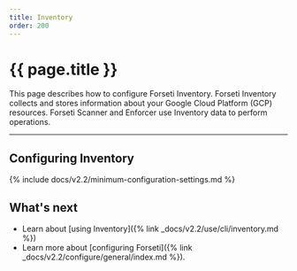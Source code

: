 ```yaml
---
title: Inventory
order: 200
---
```


# {{ page.title }}

This page describes how to configure Forseti Inventory. Forseti
Inventory collects and stores information about your Google Cloud Platform
(GCP) resources. Forseti Scanner and Enforcer use Inventory data to
perform operations.

---

## Configuring Inventory

{% include docs/v2.2/minimum-configuration-settings.md %}

## What's next

* Learn about [using Inventory]({% link _docs/v2.2/use/cli/inventory.md %})
* Learn more about [configuring Forseti]({% link _docs/v2.2/configure/general/index.md %}).
